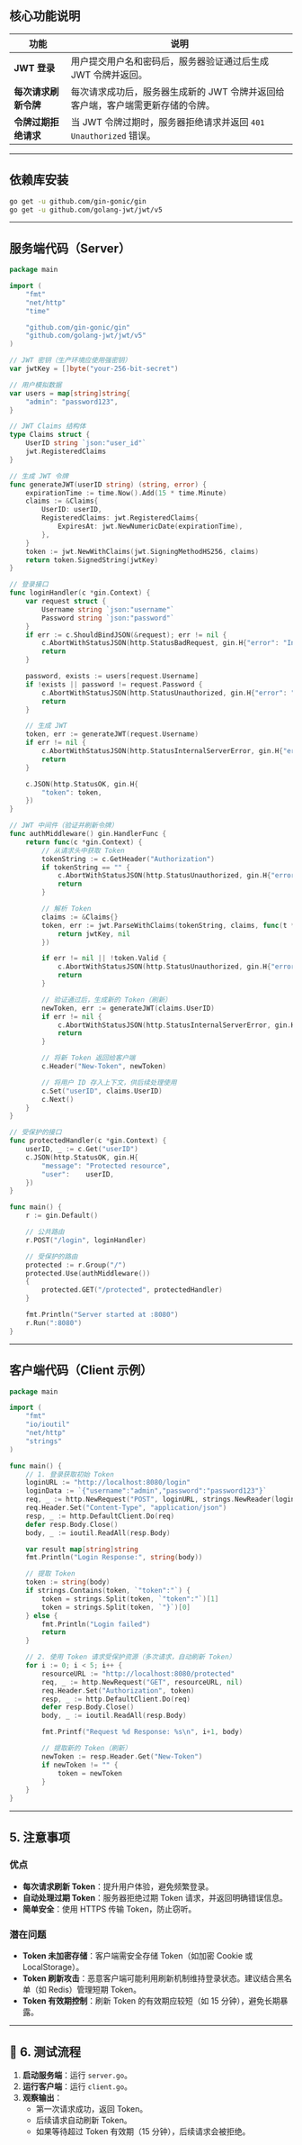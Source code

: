 

## 核心功能说明

| 功能 | 说明 |
|------|------|
| **JWT 登录** | 用户提交用户名和密码后，服务器验证通过后生成 JWT 令牌并返回。 |
| **每次请求刷新令牌** | 每次请求成功后，服务器生成新的 JWT 令牌并返回给客户端，客户端需更新存储的令牌。 |
| **令牌过期拒绝请求** | 当 JWT 令牌过期时，服务器拒绝请求并返回 `401 Unauthorized` 错误。 |

---

## 依赖库安装

```bash
go get -u github.com/gin-gonic/gin
go get -u github.com/golang-jwt/jwt/v5
```

---

## 服务端代码（Server）

```go
package main

import (
	"fmt"
	"net/http"
	"time"

	"github.com/gin-gonic/gin"
	"github.com/golang-jwt/jwt/v5"
)

// JWT 密钥（生产环境应使用强密钥）
var jwtKey = []byte("your-256-bit-secret")

// 用户模拟数据
var users = map[string]string{
	"admin": "password123",
}

// JWT Claims 结构体
type Claims struct {
	UserID string `json:"user_id"`
	jwt.RegisteredClaims
}

// 生成 JWT 令牌
func generateJWT(userID string) (string, error) {
	expirationTime := time.Now().Add(15 * time.Minute)
	claims := &Claims{
		UserID: userID,
		RegisteredClaims: jwt.RegisteredClaims{
			ExpiresAt: jwt.NewNumericDate(expirationTime),
		},
	}
	token := jwt.NewWithClaims(jwt.SigningMethodHS256, claims)
	return token.SignedString(jwtKey)
}

// 登录接口
func loginHandler(c *gin.Context) {
	var request struct {
		Username string `json:"username"`
		Password string `json:"password"`
	}
	if err := c.ShouldBindJSON(&request); err != nil {
		c.AbortWithStatusJSON(http.StatusBadRequest, gin.H{"error": "Invalid request"})
		return
	}

	password, exists := users[request.Username]
	if !exists || password != request.Password {
		c.AbortWithStatusJSON(http.StatusUnauthorized, gin.H{"error": "Invalid credentials"})
		return
	}

	// 生成 JWT
	token, err := generateJWT(request.Username)
	if err != nil {
		c.AbortWithStatusJSON(http.StatusInternalServerError, gin.H{"error": "Failed to generate token"})
		return
	}

	c.JSON(http.StatusOK, gin.H{
		"token": token,
	})
}

// JWT 中间件（验证并刷新令牌）
func authMiddleware() gin.HandlerFunc {
	return func(c *gin.Context) {
		// 从请求头中获取 Token
		tokenString := c.GetHeader("Authorization")
		if tokenString == "" {
			c.AbortWithStatusJSON(http.StatusUnauthorized, gin.H{"error": "Missing token"})
			return
		}

		// 解析 Token
		claims := &Claims{}
		token, err := jwt.ParseWithClaims(tokenString, claims, func(t *jwt.Token) (interface{}, error) {
			return jwtKey, nil
		})

		if err != nil || !token.Valid {
			c.AbortWithStatusJSON(http.StatusUnauthorized, gin.H{"error": "Invalid or expired token"})
			return
		}

		// 验证通过后，生成新的 Token（刷新）
		newToken, err := generateJWT(claims.UserID)
		if err != nil {
			c.AbortWithStatusJSON(http.StatusInternalServerError, gin.H{"error": "Failed to refresh token"})
			return
		}

		// 将新 Token 返回给客户端
		c.Header("New-Token", newToken)

		// 将用户 ID 存入上下文，供后续处理使用
		c.Set("userID", claims.UserID)
		c.Next()
	}
}

// 受保护的接口
func protectedHandler(c *gin.Context) {
	userID, _ := c.Get("userID")
	c.JSON(http.StatusOK, gin.H{
		"message": "Protected resource",
		"user":    userID,
	})
}

func main() {
	r := gin.Default()

	// 公共路由
	r.POST("/login", loginHandler)

	// 受保护的路由
	protected := r.Group("/")
	protected.Use(authMiddleware())
	{
		protected.GET("/protected", protectedHandler)
	}

	fmt.Println("Server started at :8080")
	r.Run(":8080")
}
```

---

## 客户端代码（Client 示例）

```go
package main

import (
	"fmt"
	"io/ioutil"
	"net/http"
	"strings"
)

func main() {
	// 1. 登录获取初始 Token
	loginURL := "http://localhost:8080/login"
	loginData := `{"username":"admin","password":"password123"}`
	req, _ := http.NewRequest("POST", loginURL, strings.NewReader(loginData))
	req.Header.Set("Content-Type", "application/json")
	resp, _ := http.DefaultClient.Do(req)
	defer resp.Body.Close()
	body, _ := ioutil.ReadAll(resp.Body)

	var result map[string]string
	fmt.Println("Login Response:", string(body))

	// 提取 Token
	token := string(body)
	if strings.Contains(token, `"token":"`) {
		token = strings.Split(token, `"token":"`)[1]
		token = strings.Split(token, `"}`)[0]
	} else {
		fmt.Println("Login failed")
		return
	}

	// 2. 使用 Token 请求受保护资源（多次请求，自动刷新 Token）
	for i := 0; i < 5; i++ {
		resourceURL := "http://localhost:8080/protected"
		req, _ := http.NewRequest("GET", resourceURL, nil)
		req.Header.Set("Authorization", token)
		resp, _ := http.DefaultClient.Do(req)
		defer resp.Body.Close()
		body, _ := ioutil.ReadAll(resp.Body)

		fmt.Printf("Request %d Response: %s\n", i+1, body)

		// 提取新的 Token（刷新）
		newToken := resp.Header.Get("New-Token")
		if newToken != "" {
			token = newToken
		}
	}
}
```

---

## 5. 注意事项

### 优点
- **每次请求刷新 Token**：提升用户体验，避免频繁登录。
- **自动处理过期 Token**：服务器拒绝过期 Token 请求，并返回明确错误信息。
- **简单安全**：使用 HTTPS 传输 Token，防止窃听。

### 潜在问题
- **Token 未加密存储**：客户端需安全存储 Token（如加密 Cookie 或 LocalStorage）。
- **Token 刷新攻击**：恶意客户端可能利用刷新机制维持登录状态。建议结合黑名单（如 Redis）管理短期 Token。
- **Token 有效期控制**：刷新 Token 的有效期应较短（如 15 分钟），避免长期暴露。

---

## 🧪 6. 测试流程

1. **启动服务端**：运行 `server.go`。
2. **运行客户端**：运行 `client.go`。
3. **观察输出**：
   - 第一次请求成功，返回 Token。
   - 后续请求自动刷新 Token。
   - 如果等待超过 Token 有效期（15 分钟），后续请求会被拒绝。
